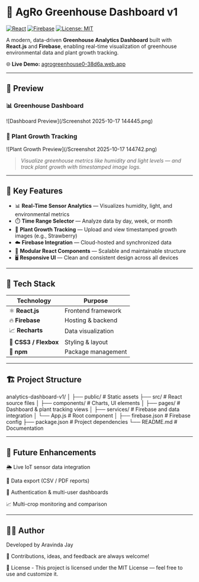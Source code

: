 # 🌿 AgRo Greenhouse Dashboard v1

[![React](https://img.shields.io/badge/React-18.0-blue?logo=react)](https://react.dev/)
[![Firebase](https://img.shields.io/badge/Firebase-Hosting-orange?logo=firebase)](https://firebase.google.com/)
[![License: MIT](https://img.shields.io/badge/License-MIT-green.svg)](LICENSE)

A modern, data-driven **Greenhouse Analytics Dashboard** built with **React.js** and **Firebase**, enabling real-time visualization of greenhouse environmental data and plant growth tracking.

🌐 **Live Demo:** [agrogreenhouse0-38d6a.web.app](https://agrogreenhouse0-38d6a.web.app)

---

## 📸 Preview

### 📊 Greenhouse Dashboard
![Dashboard Preview](/Screenshot 2025-10-17 144445.png)

### 🍓 Plant Growth Tracking
![Plant Growth Preview](/Screenshot 2025-10-17 144742.png)

> *Visualize greenhouse metrics like humidity and light levels — and track plant growth with timestamped image logs.*

---

## 🚀 Key Features

- 📊 **Real-Time Sensor Analytics** — Visualizes humidity, light, and environmental metrics  
- ⏱️ **Time Range Selector** — Analyze data by day, week, or month  
- 🌿 **Plant Growth Tracking** — Upload and view timestamped growth images (e.g., Strawberry)  
- ☁️ **Firebase Integration** — Cloud-hosted and synchronized data  
- 🧩 **Modular React Components** — Scalable and maintainable structure  
- 🖥️ **Responsive UI** — Clean and consistent design across all devices  

---

## 🧠 Tech Stack

| Technology | Purpose |
|-------------|----------|
| ⚛️ **React.js** | Frontend framework |
| 🔥 **Firebase** | Hosting & backend |
| 📈 **Recharts** | Data visualization |
| 💅 **CSS3 / Flexbox** | Styling & layout |
| 🧰 **npm** | Package management |

---

## 🏗️ Project Structure

analytics-dashboard-v1/
│
├── public/ # Static assets
├── src/ # React source files
│ ├── components/ # Charts, UI elements
│ ├── pages/ # Dashboard & plant tracking views
│ ├── services/ # Firebase and data integration
│ └── App.js # Root component
│
├── firebase.json # Firebase config
├── package.json # Project dependencies
└── README.md # Documentation

----
## 🧩 Future Enhancements

🌦️ Live IoT sensor data integration

🧾 Data export (CSV / PDF reports)

👥 Authentication & multi-user dashboards

📈 Multi-crop monitoring and comparison

-----
## 👨‍💻 Author

Developed by Aravinda Jay

💬 Contributions, ideas, and feedback are always welcome!

📄 License - This project is licensed under the MIT License — feel free to use and customize it.

